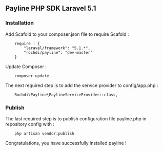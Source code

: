 ## Payline PHP SDK Laravel 5.1 ##

### Installation ###

Add Scafold to your composer.json file to require Scafold :
```
    require : {
        "laravel/framework": "5.1.*",
        "rochdi/payline": "dev-master"
    }
```

Update Composer :
```
    composer update
```

The next required step is to add the service provider to config/app.php :
```
    Rochdi\Payline\PaylineServiceProvider::class,
```

### Publish ###

The last required step is to publish configuration file payline.php in repository config with :
```
    php artisan vendor:publish
```

Congratulations, you have successfully installed payline !